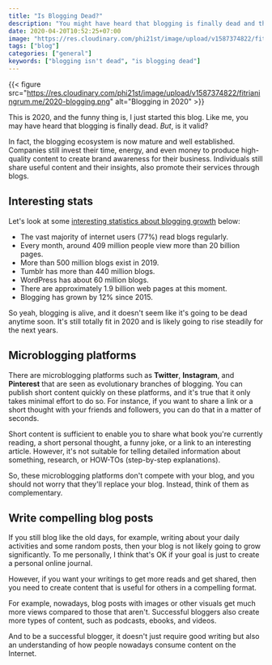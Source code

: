 ```yaml
---
title: "Is Blogging Dead?"
description: "You might have heard that blogging is finally dead and then start abandoning your blogs. Please don't be!"
date: 2020-04-20T10:52:25+07:00
image: "https://res.cloudinary.com/phi21st/image/upload/v1587374822/fitrianingrum.me/2020-blogging.png"
tags: ["blog"]
categories: ["general"]
keywords: ["blogging isn't dead", "is blogging dead"]
---
```


{{< figure src="https://res.cloudinary.com/phi21st/image/upload/v1587374822/fitrianingrum.me/2020-blogging.png" alt="Blogging in 2020" >}}

This is 2020, and the funny thing is, I just started this blog. Like me, you may have heard that blogging is finally dead. _But_, is it valid?

In fact, the blogging ecosystem is now mature and well established. 
Companies still invest their time, energy, and even money to produce high-quality content to create brand awareness for their business. 
Individuals still share useful content and their insights, also promote their services through blogs.

## Interesting stats

Let's look at some [interesting statistics about blogging growth](https://optinmonster.com/blogging-statistics/) below:

* The vast majority of internet users (77%) read blogs regularly.
* Every month, around 409 million people view more than 20 billion pages.
* More than 500 million blogs exist in 2019.
* Tumblr has more than 440 million blogs.
* WordPress has about 60 million blogs.
* There are approximately 1.9 billion web pages at this moment.
* Blogging has grown by 12% since 2015.

So yeah, blogging is alive, and it doesn't seem like it's going to be dead anytime soon. 
It's still totally fit in 2020 and is likely going to rise steadily for the next years.

## Microblogging platforms

There are microblogging platforms such as **Twitter**, **Instagram**, and **Pinterest** that are seen as evolutionary branches of blogging. 
You can publish short content quickly on these platforms, and it's true that it only takes minimal effort to do so. 
For instance, if you want to share a link or a short thought with your friends and followers, you can do that in a matter of seconds.

Short content is sufficient to enable you to share what book you're currently reading, a short personal thought, a funny joke, or a link to an interesting article.
However, it's not suitable for telling detailed information about something, research, or HOW-TOs (step-by-step explanations). 

So, these microblogging platforms don't compete with your blog, and you should not worry that they'll replace your blog. Instead, think of them as complementary.

## Write compelling blog posts

If you still blog like the old days, for example, writing about your daily activities and some random posts, then your blog is not likely going to grow significantly. 
To me personally, I think that's OK if your goal is just to create a personal online journal.

However, if you want your writings to get more reads and get shared, then you need to create content that is useful for others in a compelling format.

For example, nowadays, blog posts with images or other visuals get much more views compared to those that aren't. 
Successful bloggers also create more types of content, such as podcasts, ebooks, and videos.

And to be a successful blogger, it doesn't just require good writing but also an understanding of how people nowadays consume content on the Internet.